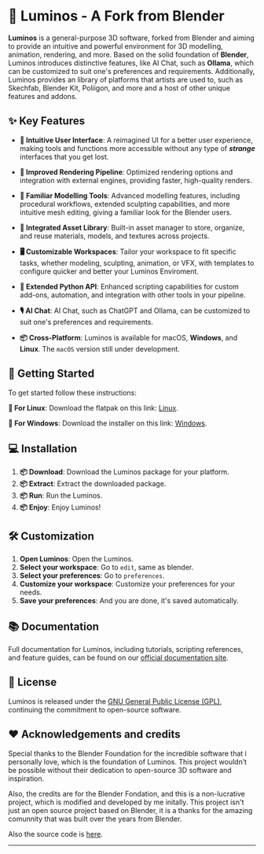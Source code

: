 # 🌟 Luminos - A Fork from Blender

**Luminos** is a general-purpose 3D software, forked from Blender and aiming to provide an intuitive and powerful environment for 3D modelling, animation, rendering, and more. Based on the solid foundation of **Blender**, Luminos introduces distinctive features, like AI Chat, such as **Ollama**, which can be customized to suit one's preferences and requirements. Additionally, Luminos provides an library of platforms that artists are used to, such as Skechfab, Blender Kit, Poliigon, and more and a host of other unique features and addons.

## ✨ Key Features

- **🎨 Intuitive User Interface**: A reimagined UI for a better user experience, making tools and functions more accessible without any type of ***strange*** interfaces that you get lost.

- **🚀 Improved Rendering Pipeline**: Optimized rendering options and integration with external engines, providing faster, high-quality renders.

- **🚠 Familiar Modelling Tools**: Advanced modelling features, including procedural workflows, extended sculpting capabilities, and more intuitive mesh editing, giving a familiar look for the Blender users.

- **📁 Integrated Asset Library**: Built-in asset manager to store, organize, and reuse materials, models, and textures across projects.

- **🖥️ Customizable Workspaces**: Tailor your workspace to fit specific tasks, whether modeling, sculpting, animation, or VFX, with templates to configure quicker and better your Luminos Enviroment.

- **🐍 Extended Python API**: Enhanced scripting capabilities for custom add-ons, automation, and integration with other tools in your pipeline.

- **🎙️ AI Chat**: AI Chat, such as ChatGPT and Ollama, can be customized to suit one's preferences and requirements.

- **📦 Cross-Platform**: Luminos is available for macOS, **Windows**, and **Linux**. The `macOS` version still under development.

## 🚀 Getting Started

To get started follow these instructions:

**💾 For Linux**: Download the flatpak on this link: [Linux](#).

**💾 For Windows**: Download the installer on this link: [Windows](#).

## 💻 Installation

1. **📦 Download**: Download the Luminos package for your platform.
2. **📦 Extract**: Extract the downloaded package.
3. **📦 Run**: Run the Luminos.
4. **📦 Enjoy**: Enjoy Luminos!

## 🛠️ Customization

1. **Open Luminos**: Open the Luminos.
2. **Select your workspace**: Go to `edit`, same as blender.
3. **Select your preferences**: Go to `preferences`.
4. **Customize your workspace**: Customize your preferences for your needs.
5. **Save your preferences**: And you are done, it's saved automatically.

## 📚 Documentation

Full documentation for Luminos, including tutorials, scripting references, and feature guides, can be found on our [official documentation site](#).

<!-- ## 🌐 Community

Join our growing community to share ideas, ask questions, and collaborate on projects:

- **💬 Discord**: Join our Discord server to connect with other artists and developers.
- **🗒️ Forums**: Participate in discussions on our community forums.
- **🛠️ GitHub Issues**: Report bugs or suggest features in our [GitHub Issues](#). -->

<!-- ## 🤝 Contributing

We welcome contributions from the community. Whether it's new features, bug fixes, or documentation improvements, you can get started by forking the repository and submitting a pull request.

1. **🍴 Fork**: Click on the fork button on GitHub to create your own copy.
2. **📂 Clone**: Clone your fork to your local machine.
3. **💡 Code**: Make your changes and improvements.
4. **🔄 Pull Request**: Submit a pull request with a detailed explanation of your changes. -->

## 📜 License

Luminos is released under the [GNU General Public License (GPL)](https://www.gnu.org/licenses/gpl-3.0.html), continuing the commitment to open-source software.

## ❤️ Acknowledgements and credits

Special thanks to the Blender Foundation for the incredible software that i personally love, which is the foundation of Luminos. This project wouldn’t be possible without their dedication to open-source 3D software and inspiration.

Also, the credits are for the Blender Fondation, and this is a non-lucrative project, which is modified and developed by me initally. This project isn't just an open source project based on Blender, it is a thanks for the amazing comunnity that was built over the years from Blender.

Also the source code is [here](#[text](https://github.com/blender/blender)).

---

<!-- **🌠 To Illuminate The way**

Join us on our journey to reseahpe 3D creation. For any questions or feedback, feel free to reach out via our community channels or email us at [contact@luminos3d.com](mailto\:contact@luminos3d.com). -->
